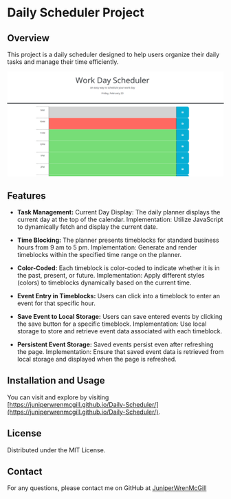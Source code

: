 # Daily Scheduler Project

## Overview

This project is a daily scheduler designed to help users organize their daily tasks and manage their time efficiently.

![Screenshot of webpage](assets/images/Finished.png)

## Features

- **Task Management:** Current Day Display: The daily planner displays the current day at the top of the calendar.
Implementation: Utilize JavaScript to dynamically fetch and display the current date.


- **Time Blocking:**  The planner presents timeblocks for standard business hours from 9 am to 5 pm.
Implementation: Generate and render timeblocks within the specified time range on the planner.


- **Color-Coded:**  Each timeblock is color-coded to indicate whether it is in the past, present, or future.
Implementation: Apply different styles (colors) to timeblocks dynamically based on the current time.


- **Event Entry in Timeblocks:**  Users can click into a timeblock to enter an event for that specific hour.


- **Save Event to Local Storage:**  Users can save entered events by clicking the save button for a specific timeblock.
Implementation: Use local storage to store and retrieve event data associated with each timeblock.


- **Persistent Event Storage:**  Saved events persist even after refreshing the page.
Implementation: Ensure that saved event data is retrieved from local storage and displayed when the page is refreshed.

## Installation and Usage 
 You can visit and explore by visiting [https://juniperwrenmcgill.github.io/Daily-Scheduler/](https://juniperwrenmcgill.github.io/Daily-Scheduler/). 

## License
Distributed under the MIT License. 

## Contact
For any questions, please contact me on GitHub at [JuniperWrenMcGill](https://github.com/JuniperWrenMcGill) 
